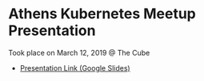 # Athens Kubernetes Meetup Presentation

Took place on March 12, 2019 @ The Cube

* [Presentation Link (Google Slides)](https://docs.google.com/presentation/d/1XBXQHxQ6k9JTvncmDVVZlIDoekbdAo_khghF2W0hAXc/edit?usp=sharing)

